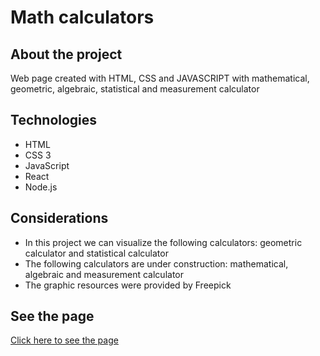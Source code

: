 # Math calculators

## About the project
Web page created with HTML, CSS and JAVASCRIPT with mathematical, geometric, algebraic, statistical and measurement calculator

## Technologies

* HTML
* CSS 3
* JavaScript
* React
* Node.js

## Considerations
*  In this project we can visualize the following calculators: geometric calculator and statistical calculator
*  The following calculators are under construction:  mathematical, algebraic and measurement calculator
*  The graphic resources were provided by Freepick

## See the page
[Click here to see the page](https://calculadoras-matematicas.netlify.app)
